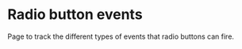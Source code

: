 Radio button events
===================

Page to track the different types of events that radio buttons can fire.

